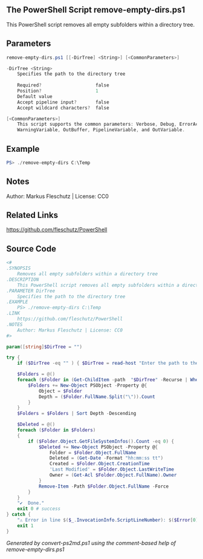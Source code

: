 ## The PowerShell Script **remove-empty-dirs.ps1**

This PowerShell script removes all empty subfolders within a directory tree.

## Parameters
```powershell
remove-empty-dirs.ps1 [[-DirTree] <String>] [<CommonParameters>]

-DirTree <String>
    Specifies the path to the directory tree
    
    Required?                    false
    Position?                    1
    Default value                
    Accept pipeline input?       false
    Accept wildcard characters?  false

[<CommonParameters>]
    This script supports the common parameters: Verbose, Debug, ErrorAction, ErrorVariable, WarningAction, 
    WarningVariable, OutBuffer, PipelineVariable, and OutVariable.
```

## Example
```powershell
PS> ./remove-empty-dirs C:\Temp

```

## Notes
Author: Markus Fleschutz | License: CC0

## Related Links
https://github.com/fleschutz/PowerShell

## Source Code
```powershell
<#
.SYNOPSIS
	Removes all empty subfolders within a directory tree
.DESCRIPTION
	This PowerShell script removes all empty subfolders within a directory tree.
.PARAMETER DirTree
	Specifies the path to the directory tree
.EXAMPLE
	PS> ./remove-empty-dirs C:\Temp
.LINK
	https://github.com/fleschutz/PowerShell
.NOTES
	Author: Markus Fleschutz | License: CC0
#>

param([string]$DirTree = "")

try {
	if ($DirTree -eq "" ) { $DirTree = read-host "Enter the path to the directory tree" }

	$Folders = @()
	foreach ($Folder in (Get-ChildItem -path  "$DirTree" -Recurse | Where { $_.PSisContainer })) {
		$Folders += New-Object PSObject -Property @{
			Object = $Folder
			Depth = ($Folder.FullName.Split("\")).Count
		}
	}
	$Folders = $Folders | Sort Depth -Descending

	$Deleted = @()
	foreach ($Folder in $Folders)
	{
		if ($Folder.Object.GetFileSystemInfos().Count -eq 0) {
			$Deleted += New-Object PSObject -Property @{
				Folder = $Folder.Object.FullName
				Deleted = (Get-Date -Format "hh:mm:ss tt")
				Created = $Folder.Object.CreationTime
				'Last Modified' = $Folder.Object.LastWriteTime
				Owner = (Get-Acl $Folder.Object.FullName).Owner
			}
			Remove-Item -Path $Folder.Object.FullName -Force
		}
	}
	"✔️  Done."
	exit 0 # success
} catch {
	"⚠️ Error in line $($_.InvocationInfo.ScriptLineNumber): $($Error[0])"
	exit 1
}
```

*Generated by convert-ps2md.ps1 using the comment-based help of remove-empty-dirs.ps1*
